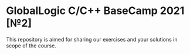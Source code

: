 # GlobalLogic C/C++ BaseCamp 2021 [№2]

This repository is aimed for sharing our exercises and your solutions in scope of the course.
